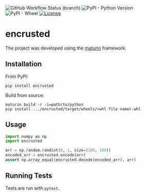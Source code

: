 ![GitHub Workflow Status (branch)](https://img.shields.io/github/actions/workflow/status/zachcoleman/encrusted/tests.yml?branch=main)
![PyPI - Python Version](https://img.shields.io/pypi/pyversions/encrusted)
![PyPI - Wheel](https://img.shields.io/pypi/wheel/encrusted)
[![License](https://img.shields.io/badge/license-Apache2.0-green)](./LICENSE)

# encrusted 
The project was developed using the [maturin](https://maturin.rs) framework.

## Installation
From PyPI:
```shell
pip install encrusted
```

Build from source:
```
maturin build -r -i=path/to/python
pip install .../encrusted/target/wheels/<whl file name>.whl
```

## Usage
```python
import numpy as np
import encrusted

arr = np.random.randint(0, 1, size=(100, 100))
encoded_arr = encrusted.encode(arr)
assert np.array_equal(encrusted.decode(encoded_arr), arr)
```


## Running Tests
Tests are run with `pytest`.
